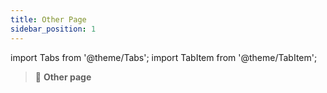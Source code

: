 ```yaml
---
title: Other Page
sidebar_position: 1
---
```


import Tabs from '@theme/Tabs';
import TabItem from '@theme/TabItem';

> 📌 **Other page**

